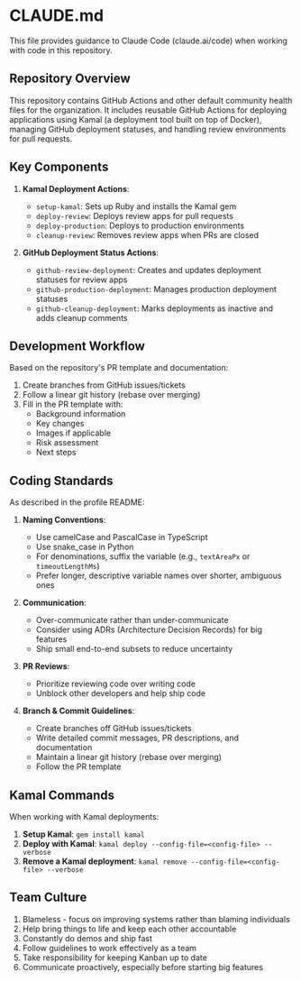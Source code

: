# CLAUDE.md

This file provides guidance to Claude Code (claude.ai/code) when working with code in this repository.

## Repository Overview

This repository contains GitHub Actions and other default community health files for the organization. It includes reusable GitHub Actions for deploying applications using Kamal (a deployment tool built on top of Docker), managing GitHub deployment statuses, and handling review environments for pull requests.

## Key Components

1. **Kamal Deployment Actions**: 
   - `setup-kamal`: Sets up Ruby and installs the Kamal gem
   - `deploy-review`: Deploys review apps for pull requests 
   - `deploy-production`: Deploys to production environments
   - `cleanup-review`: Removes review apps when PRs are closed

2. **GitHub Deployment Status Actions**:
   - `github-review-deployment`: Creates and updates deployment statuses for review apps
   - `github-production-deployment`: Manages production deployment statuses
   - `github-cleanup-deployment`: Marks deployments as inactive and adds cleanup comments

## Development Workflow

Based on the repository's PR template and documentation:

1. Create branches from GitHub issues/tickets
2. Follow a linear git history (rebase over merging)
3. Fill in the PR template with:
   - Background information
   - Key changes
   - Images if applicable
   - Risk assessment
   - Next steps

## Coding Standards

As described in the profile README:

1. **Naming Conventions**:
   - Use camelCase and PascalCase in TypeScript
   - Use snake_case in Python
   - For denominations, suffix the variable (e.g., `textAreaPx` or `timeoutLengthMs`)
   - Prefer longer, descriptive variable names over shorter, ambiguous ones

2. **Communication**:
   - Over-communicate rather than under-communicate
   - Consider using ADRs (Architecture Decision Records) for big features
   - Ship small end-to-end subsets to reduce uncertainty

3. **PR Reviews**:
   - Prioritize reviewing code over writing code
   - Unblock other developers and help ship code

4. **Branch & Commit Guidelines**:
   - Create branches off GitHub issues/tickets
   - Write detailed commit messages, PR descriptions, and documentation
   - Maintain a linear git history (rebase over merging)
   - Follow the PR template

## Kamal Commands

When working with Kamal deployments:

1. **Setup Kamal**: `gem install kamal`
2. **Deploy with Kamal**: `kamal deploy --config-file=<config-file> --verbose`
3. **Remove a Kamal deployment**: `kamal remove --config-file=<config-file> --verbose`

## Team Culture

1. Blameless - focus on improving systems rather than blaming individuals
2. Help bring things to life and keep each other accountable
3. Constantly do demos and ship fast
4. Follow guidelines to work effectively as a team
5. Take responsibility for keeping Kanban up to date
6. Communicate proactively, especially before starting big features